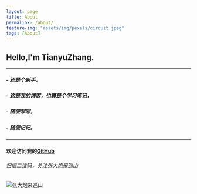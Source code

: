 ```yaml
---
layout: page
title: About
permalink: /about/
feature-img: "assets/img/pexels/circuit.jpeg"
tags: [About]
---
```


## Hello,I'm TianyuZhang.
------
##### - 还是个新手，
##### - 这是我的博客，也算是个学习笔记，
##### - 随便写写，  
##### - 随便记记。
------
#### 欢迎访问我的[GitHub](https://github.com/ztygalaxy) 

###### 扫描二维码，关注张大炮来巡山

![张大炮来巡山](https://raw.githubusercontent.com/ztygalaxy/ztygalaxy.github.io/master/assets/img/thumbnails/qcode.jpg)

​	



